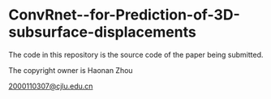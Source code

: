 # ConvRnet--for-Prediction-of-3D-subsurface-displacements



The code in this repository is the source code of the paper being submitted.



The copyright owner is Haonan Zhou 

2000110307@cjlu.edu.cn